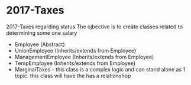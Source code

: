 # 2017-Taxes
2017-Taxes regarding status
The ojbective is to create classes related to determining some one salary

* Employee  (Abstract)
* UnionEmployee (Inherits/extends  from Employee)
* ManagementEmployee (Inherits/extends  from Employee)
* TempEmployee (Inherits/extends  from Employee)
* MarginalTaxes - this class is a complex logic and can stand alone as 1 topic. 
  this class will have the has a relationshop
